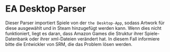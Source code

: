 # EA Desktop Parser

Dieser Parser importiert Spiele von der `the Desktop-App`, sodass Artwork für diese ausgewählt und in Steam hinzugefügt werden kann. Wenn dies nicht funktioniert, liegt es daran, dass Amazon Games die Struktur ihrer Spiele-Datenbank oder ihrer xml-Dateien verändert hat. In diesem Fall informiere bitte die Entwickler von SRM, die das Problem lösen werden. 
